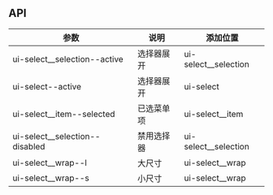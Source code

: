 ## API

| 参数     | 说明           | 添加位置     |
|----------|----------------|----------|
| ui-select__selection--active | 选择器展开 | ui-select__selection |
| ui-select--active | 选择器展开 | ui-select |
| ui-select__item--selected | 已选菜单项 | ui-select__item |
| ui-select__selection--disabled | 禁用选择器 | ui-select__selection |
| ui-select__wrap--l | 大尺寸 | ui-select__wrap |
| ui-select__wrap--s | 小尺寸 | ui-select__wrap |